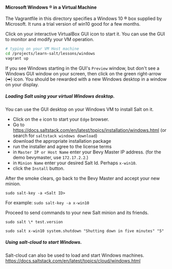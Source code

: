 #### Microsoft Windows ® in a Virtual Machine

The Vagrantfile in this directory specifies a Windows 10 ®
box supplied by Microsoft. It runs a trial version of win10
good for a few months.  

Click on your interactive VirtualBox GUI icon to start it.
You can use the GUI to monitor and modify your VM operation.

```bash
# typing on your VM Host machine
cd /projects/learn-salt/lessons/windows
vagrant up
```
If you see Windows starting in the GUI's `Preview` window,
but don't see a Windows GUI window on your screen, 
then click on the green right-arrow (➡) icon. You should be
rewarded with a new Windows desktop in a window on your display.

##### Loading Salt using your virtual Windows desktop.

You can use the GUI desktop on your Windows VM to install Salt on it.

- Click on the `e` icon to start your `Edge` browser.
- Go to https://docs.saltstack.com/en/latest/topics/installation/windows.html
(or search for `saltstack windows download`)
- download the appropriate installation package
- run the installer and agree to the license terms
- in `Master IP or Host Name` enter your Bevy Master IP address.
(for the demo bevymaster, use `172.17.2.2`.)
- in `Minion Name` enter your desired Salt Id. Perhaps `x-win10`.
- click the `Install` button.

After the smoke clears, go back to the Bevy Master and accept your new minion.

`sudo salt-key -a <Salt ID>`

For example: `sudo salt-key -a x-win10`

Proceed to send commands to your new Salt minion and its friends.

`sudo salt \* test.version`

`sudo salt x-win10 system.shutdown "Shutting down in five minutes" "5"`

##### Using salt-cloud to start Windows.

Salt-cloud can also be used to load and start Windows machines.
https://docs.saltstack.com/en/latest/topics/cloud/windows.html
